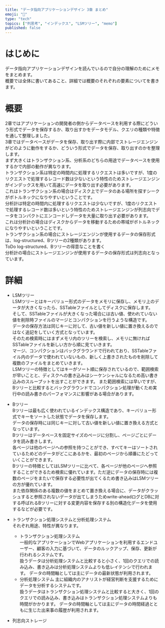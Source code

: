 ```yaml
---
title: "データ指向アプリケーションデザイン 3章 まとめ"
emoji: "🎩"
type: "tech"
topics: ["列思考", "インデックス", "LSMツリー", "memo"]
published: false
---
```


# はじめに
データ指向アプリケーションデザインを読んでいるので自分の理解のためにメモをまとめます。  
概要では全体に書いてあること、詳細では概要のそれぞれの要素についてを書きます。

# 概要
2章ではアプリケーションの開発者の側からデータベースを利用する際にどういう形式でデータを保存するか、取り出すかをデータモデル、クエリの種類や特徴を通して整理しました。  
3章ではデータベースがデータを保存、取り出す際に内部でストレージエンジンがどのように動作をするか、どういう形式でデータを保存、取り出すのかを整理します。  
まず大きくはトランザクション系、分析系のどちらの用途でデータベースを使用するかで内部の動作が異なります。  
トランザクション系は特定の時間内に処理するリクエストは多いですが、1度のリクエストで処理するレコード数は少ないという特性のためストレージエンジンがインデックスを用いて高速にデータを取り出す必要があります。  
これはトランザクション系の場合はディスク上でデータのある場所を探すシークがボトルネックになりやすいということです。  
分析計は特定の時間内に処理するリクエストは少ないですが、1度のリクエストで処理するレコード数は多いという特性のためストレージエンジンが列志向でデータをコンパクトにエンコードしデータを大量に取り出す必要があります。  
これは分析計の場合はディスクからデータを移動するための帯域がボトルネックになりやすいということです。  
トランザクション系の場合にストレージエンジンが使用するデータの保存形式は、log-structured、Bツリーの2種類があります。  
ToDo log-structured、Bツリーの得意なことを書く  
分析計の場合にストレージエンジンが使用するデータの保存形式は列志向となっています。


# 詳細
- LSMツリー  
LSMツリーとはキーバリュー形式のデータをメモリに保存し、メモリ上のデータが大きくなったら、SSTableファイルとしてディスクに保存します。  
そして、SSTableファイルが大きくなった場合には古い値、使われていない値を削除時ファイルのマージとコンパクションを行うような構造です。  
データの保存方法は同じキーに対して、古い値を新しい値に置き換えるのではなく追記をしていく方式となっています。  
そのため検索時にはまずメモリ内のツリーを検索し、メモリに無ければSSTableファイルを新しい方から順に見ていきます。  
マージ、コンパクションはバックグラウンドで行われており、SSTableファイル内のデータで使われていないもの、新しく上書きされたものを削除して複数のファイルをまとめていきます。  
LSMツリーの特徴としてはキーがソート順に保存されているので、範囲検索が早いことと、ディスクへの書き込みはシーケンシャルになるため高い書き込みのスループットを出すことができます。
また範囲検索には早いですが、Bツリーと比較するとバックグラウンドでコンパクション処理が動くため実行中の読み書きのパーフォマンスに影響がある場合があります。  


- Bツリー  
Bツリーは最も広く使われているインデックス構造であり、キーバリュー形式でキーをソートした状態でデータを保存します。  
データの保存時には同じキーに対して古い値を新しい値に置き換える方式となっています。  
Bツリーはデータベースを固定サイズのページに分割し、ページごとにデータを読み書きします。  
各ページは他のページへの参照を持つことができ、すべてキーはソートされているためどのデータがどこにあるかを、最初のページから順番にたどっていくことができます。   
Bツリーの特徴としてはLSMツリーに比べて、各ページが他のページへ参照することができるため検索に優れています。ただ逆にデータの保存時には複数のページをまたいで保存する必要性が出てくるため書き込みはLSMツリーの方が優れています。  
また依存関係のある複数の値をまとめて置き換える場合に、データがクラッシュすると参照されないデータが出てしまうためwrite-aheadログとDBに対する呼ばれるBツリーに対する変更内容を保存する別の構造化データを使用するなどが必要です。


- トランザクション処理システムと分析処理システム  
それぞれ用途、特性が異なります。

  - トランザクション処理システム  
  一般的なアプリケーションでWebアプリケーションを利用するエンドユーザー、顧客の入力に基づいて、データのルックアップ、保存、更新が行われるシステムです。  
  扱うデータは分析処理システムと比較すると小さく、1回のクエリでの読み込み、書き込みは分析処理システムよりも低レイテンシで行われます。
  データの時間軸としては主にデータの最新状態が利用されます。
  - 分析処理システム
  主に組織内のアナリストが経営判断を支援するためにデータを分析するシステムです。  
  扱うデータはトランザクション処理システムと比較すると大きく、1回のクエリでの読み込み、書き込みはトランザクション処理システムよりも時間がかかります。
  データの時間軸としては主にデータの時間経過とともに生じた出来事の履歴が利用されます。
  

- 列志向ストレージ
